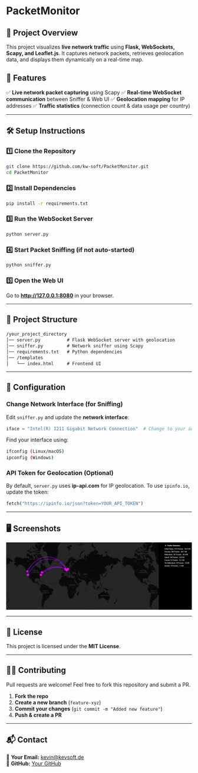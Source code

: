 # PacketMonitor

## 📌 Project Overview
This project visualizes **live network traffic** using **Flask, WebSockets, Scapy, and Leaflet.js**. It captures network packets, retrieves geolocation data, and displays them dynamically on a real-time map.

## 🚀 Features
✅ **Live network packet capturing** using Scapy
✅ **Real-time WebSocket communication** between Sniffer & Web UI
✅ **Geolocation mapping** for IP addresses
✅ **Traffic statistics** (connection count & data usage per country)

---

## 🛠 Setup Instructions
### **1️⃣ Clone the Repository**
```sh
git clone https://github.com/kw-soft/PacketMonitor.git
cd PacketMonitor
```

### **2️⃣ Install Dependencies**
```sh
pip install -r requirements.txt
```

### **3️⃣ Run the WebSocket Server**
```sh
python server.py
```

### **4️⃣ Start Packet Sniffing (if not auto-started)**
```sh
python sniffer.py
```

### **5️⃣ Open the Web UI**
Go to **http://127.0.0.1:8080** in your browser.

---

## 📁 Project Structure
```
/your_project_directory
│── server.py          # Flask WebSocket server with geolocation
│── sniffer.py         # Network sniffer using Scapy
│── requirements.txt   # Python dependencies
│── /templates
│   └── index.html     # Frontend UI

```

---

## 🔧 Configuration
### **Change Network Interface (for Sniffing)**
Edit `sniffer.py` and update the **network interface**:
```python
iface = "Intel(R) I211 Gigabit Network Connection"  # Change to your actual interface
```
Find your interface using:
```sh
ifconfig (Linux/macOS)
ipconfig (Windows)
```

### **API Token for Geolocation (Optional)**
By default, `server.py` uses **ip-api.com** for IP geolocation. To use `ipinfo.io`, update the token:
```python
fetch("https://ipinfo.io/json?token=YOUR_API_TOKEN")
```

---

## 🖥️ Screenshots
![Live Network Map](screenshots/screenshot.png)

---

## 📜 License
This project is licensed under the **MIT License**.

---

## 👨‍💻 Contributing
Pull requests are welcome! Feel free to fork this repository and submit a PR.

1. **Fork the repo**
2. **Create a new branch** (`feature-xyz`)
3. **Commit your changes** (`git commit -m "Added new feature"`)
4. **Push & create a PR**

---

## 📬 Contact
📧 **Your Email:** kevin@kevsoft.de  
🐙 **GitHub:** [Your GitHub](https://github.com/kw-soft)
